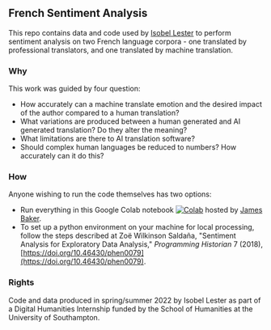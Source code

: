 ## French Sentiment Analysis

This repo contains data and code used by [Isobel Lester](https://github.com/ic-lester/) to perform sentiment analysis on two French language corpora - one translated by professional translators, and one translated by machine translation.

### Why

This work was guided by four question:

* How accurately can a machine translate emotion and the desired impact of the author compared to a human translation?
* What variations are produced between a human generated and AI generated translation? Do they alter the meaning?
* What limitations are there to AI translation software?
* Should complex human languages be reduced to numbers? How accurately can it do this?

### How

Anyone wishing to run the code themselves has two options:

* Run everything in this Google Colab notebook [![Colab](https://colab.research.google.com/assets/colab-badge.svg)](https://colab.research.google.com/drive/1tVzfWr9M0IVkT4Iw9JLbW0TFbtZB_GjR?usp=sharing) hosted by [James Baker](https://github.com/drjwbaker).
* To set up a python environment on your machine for local processing, follow the steps described at Zoë Wilkinson Saldaña, "Sentiment Analysis for Exploratory Data Analysis," *Programming Historian* 7 (2018), [https://doi.org/10.46430/phen0079](https://doi.org/10.46430/phen0079).

### Rights

Code and data produced in spring/summer 2022 by Isobel Lester as part of a Digital Humanities Internship funded by the School of Humanities at the University of Southampton.
